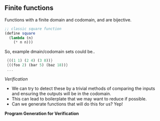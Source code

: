 ## Finite functions

Functions with a finite domain and codomain, and are bijective.

```scheme
;; classic square function
(define square
  (lambda (n)
    (* n n)))
```

So, example dmain/codomain sets could be..

```scheme
 {((1 1) (2 4) (3 8))}
 {((foo 2) (bar 5) (baz 18))}
 ...
```

*Verification*

* We can try to detect these by a trivial methods of comparing the inputs and ensuring the outputs will be in the codomain.
* This can lead to boilerplate that we may want to reduce if possible.
* Can we generate functions that will do this for us? Yep!

__Program Generation for Verification__
